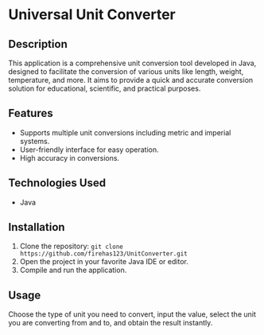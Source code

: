 # Universal Unit Converter

## Description
This application is a comprehensive unit conversion tool developed in Java, designed to facilitate the conversion of various units like length, weight, temperature, and more. It aims to provide a quick and accurate conversion solution for educational, scientific, and practical purposes.

## Features
- Supports multiple unit conversions including metric and imperial systems.
- User-friendly interface for easy operation.
- High accuracy in conversions.

## Technologies Used
- Java

## Installation
1. Clone the repository: `git clone https://github.com/firehas123/UnitConverter.git`
2. Open the project in your favorite Java IDE or editor.
3. Compile and run the application.

## Usage
Choose the type of unit you need to convert, input the value, select the unit you are converting from and to, and obtain the result instantly.
